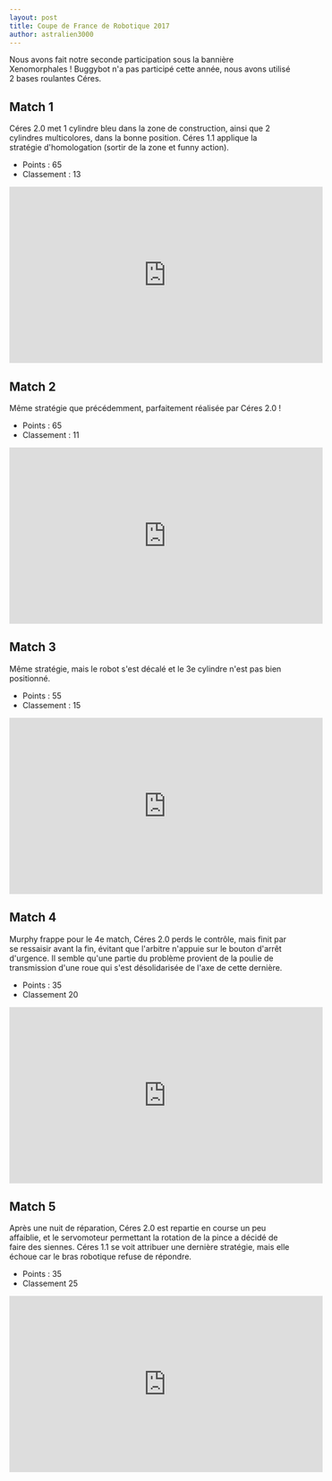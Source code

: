 ```yaml
---
layout: post
title: Coupe de France de Robotique 2017
author: astralien3000
---
```


Nous avons fait notre seconde participation sous la bannière Xenomorphales !
Buggybot n'a pas participé cette année, nous avons utilisé 2 bases roulantes Céres.

## Match 1

Céres 2.0 met 1 cylindre bleu dans la zone de construction, ainsi que 2 cylindres multicolores, dans la bonne position.
Céres 1.1 applique la stratégie d'homologation (sortir de la zone et funny action).

 - Points : 65
 - Classement : 13

<div class="center">
<iframe width="560" height="315" src="https://www.youtube.com/embed/FX_8zfFLXQQ?start=6386&end=6514" frameborder="0" allowfullscreen></iframe>
</div>

## Match 2

Même stratégie que précédemment, parfaitement réalisée par Céres 2.0 !

 - Points : 65
 - Classement : 11

<div class="center">
<iframe width="560" height="315" src="https://www.youtube.com/embed/RRG_A8Ckaps?start=14027&end=14183" frameborder="0" allowfullscreen></iframe>
</div>

## Match 3

Même stratégie, mais le robot s'est décalé et le 3e cylindre n'est pas bien positionné.

 - Points : 55
 - Classement : 15

<div class="center">
<iframe width="560" height="315" src="https://www.youtube.com/embed/hQ8i_TsweHg?start=2505&end=2627" frameborder="0" allowfullscreen></iframe>
</div>

## Match 4

Murphy frappe pour le 4e match, Céres 2.0 perds le contrôle, mais finit par se ressaisir avant la fin, évitant que l'arbitre n'appuie sur le bouton d'arrêt d'urgence. Il semble qu'une partie du problème provient de la poulie de transmission d'une roue qui s'est désolidarisée de l'axe de cette dernière.

 - Points : 35
 - Classement 20

<div class="center">
<iframe width="560" height="315" src="https://www.youtube.com/embed/7Ay44QFUPXk?start=10736&end=10855" frameborder="0" allowfullscreen></iframe>
</div>

## Match 5

Après une nuit de réparation, Céres 2.0 est repartie en course un peu affaiblie, et le servomoteur permettant la rotation de la pince a décidé de faire des siennes.
Céres 1.1 se voit attribuer une dernière stratégie, mais elle échoue car le bras robotique refuse de répondre.

 - Points : 35
 - Classement 25

<div class="center">
<iframe width="560" height="315" src="https://www.youtube.com/embed/HgBrTPy5uRU?start=1444&end=1559" frameborder="0" allowfullscreen></iframe>
</div>
